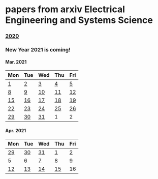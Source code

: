 # papers from arxiv Electrical Engineering and Systems Science

### [2020](2020.md)

### New Year 2021 is coming!



#### Mar. 2021
| Mon                           | Tue                           | Wed                           | Thu                           | Fri                           |
| ----------------------------- | ----------------------------- | ----------------------------- | ----------------------------- | ----------------------------- |
[1](2021/202103/20210301.md)  | [2](2021/202103/20210302.md)   | [3](2021/202103/20210303.md)   | [4](2021/202103/20210304.md) | [5](2021/202103/20210305.md) |
[8](2021/202103/20210308.md)  | [9](2021/202103/20210309.md)   | [10](2021/202103/20210310.md)  | [11](2021/202103/20210311.md) | [12](2021/202103/20210312.md) |
[15](2021/202103/20210315.md) | [16](2021/202103/20210316.md)  | [17](2021/202103/20210317.md)  | [18](2021/202103/20210318.md) | [19](2021/202103/20210319.md) |
[22](2021/202103/20210322.md) | [23](2021/202103/20210323.md)  | [24](2021/202103/20210324.md)  | [25](2021/202103/20210325.md)  | [26](2021/202103/20210326.md) |
[29](2021/202103/20210329.md) | [30](2021/202103/20210330.md)  | [31](2021/202103/20210331.md) | 1 | 2

#### Apr. 2021
| Mon                           | Tue                           | Wed                           | Thu                           | Fri                           |
| ----------------------------- | ----------------------------- | ----------------------------- | ----------------------------- | ----------------------------- |
[29](2021/202103/20210329.md) | [30](2021/202103/20210330.md)   | [31](2021/202103/20210331.md) | [1](2021/202104/20210401.md) | [2](2021/202104/20210402.md) | 
[5](2021/202104/20210405.md)  | [6](2021/202104/20210406.md)    | [7](2021/202104/20210407.md)  | [8](2021/202104/20210408.md) | [9](2021/202104/20210409.md) |
[12](2021/202104/20210412.md) | [13](2021/202104/20210413.md)   | [14](2021/202104/20210414.md) | [15](2021/202104/20210415.md)| 16 |